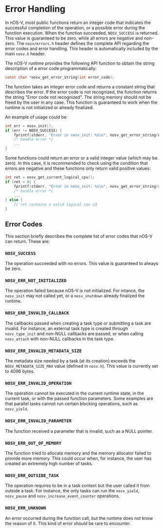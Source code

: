 
# Error Handling

In nOS-V, most public functions return an integer code that indicates the successful completion of the operation, or a possible error during the function execution. When the function succeeded, `NOSV_SUCCESS` is returned. This value is guaranteed to be zero, while all errors are negative and non-zero. The `nosv/errors.h` header defines the complete API regarding the error codes and error handling. This header is automatically included by the main `nosv.h` header.

The nOS-V runtime provides the following API function to obtain the string description of a error code programmatically:

```c
const char *nosv_get_error_string(int error_code);
```

The function takes an integer error code and returns a constant string that describes the error. If the error code is not recognized, the function returns the string "Error code not recognized". The string memory should not be freed by the user in any case. This function is guaranteed to work when the runtime is not initialized or already finalized.

An example of usage could be:

```c
int err = nosv_init();
if (err != NOSV_SUCCESS) {
    fprintf(stderr, "Error in nosv_init: %s\n", nosv_get_error_string(err));
    /* handle error */
    ...
}
```

Some functions could return an error or a valid integer value (which may be zero).
In this case, it is recommended to check using the condition that errors are negative and these functions
only return valid positive values:

```c
int ret = nosv_get_current_logical_cpu();
if (ret < 0) {
    fprintf(stderr, "Error in nosv_init: %s\n", nosv_get_error_string(ret));
    /* handle error */
    ...
} else {
    // ret contains a valid logical cpu id
}
```

## Error Codes

This section briefly describes the complete list of error codes that nOS-V can return. These are:

### `NOSV_SUCCESS`

The operation succeeded with no errors. This value is guaranteed to always be zero.

### `NOSV_ERR_NOT_INITIALIZED`

The operation failed because nOS-V is not initialized. For intance, the `nosv_init` may not called yet, or a `nosv_shutdown` already finalized the runtime.

### `NOSV_ERR_INVALID_CALLBACK`

The callbacks passed when creating a task type or submitting a task are invalid. For instance, an external task type is created through `nosv_type_init` and non-NULL callbacks are passed, or when calling `nosv_attach` with non-NULL callbacks in the task type.

### `NOSV_ERR_INVALID_METADATA_SIZE`

The metadata size needed by a task (at its creation) exceeds the `NOSV_METADATA_SIZE_MAX` value (defined in `nosv.h`). This value is currently set to 4096 bytes.

### `NOSV_ERR_INVALID_OPERATION`

The operation cannot be executed in the current runtime state, in the current task, or with the passed function parameters. Some examples are that parallel tasks cannot run certain blocking operations, such as `nosv_yield`.

### `NOSV_ERR_INVALID_PARAMETER`

The function received a parameter that is invalid, such as a NULL pointer.

### `NOSV_ERR_OUT_OF_MEMORY`

The function tried to allocate memory and the memory allocator failed to provide more memory. This could occur when, for instance, the user has created an extremely high number of tasks.

### `NOSV_ERR_OUTSIDE_TASK`

The operation requires to be in a task context but the user called it from outside a task. For instance, the only tasks can run the `nosv_yield`, `nosv_pause` and `nosv_increase_event_counter` operations.

### `NOSV_ERR_UNKNOWN`

An error occurred during the function call, but the runtime does not know the reason of it. This kind of error should be rare to encounter.
